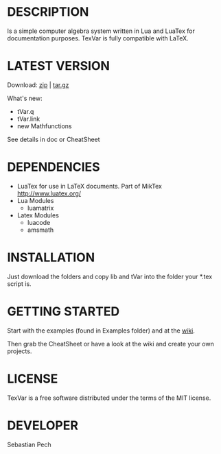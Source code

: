 # DESCRIPTION
Is a simple computer algebra system written in Lua and LuaTex for documentation purposes.
TexVar is fully compatible with LaTeX.

# LATEST VERSION
Download:
[zip](https://gitlab.com/Specht08/TexVar/repository/archive.zip?ref=1.1.1)
|
[tar.gz](https://gitlab.com/Specht08/TexVar/repository/archive.tar.gz?ref=1.1.1)

What's new:
- tVar.q
- tVar.link
- new Mathfunctions

See details in doc or CheatSheet
# DEPENDENCIES
- LuaTex for use in LaTeX documents. Part of MikTex http://www.luatex.org/
- Lua Modules
	- luamatrix
- Latex Modules
	- luacode
	- amsmath

# INSTALLATION
Just download the folders and copy lib and tVar into the folder your *.tex script is.

# GETTING STARTED
Start with the examples (found in Examples folder) and at the [wiki](https://gitlab.com/Specht08/TexVar/wikis/Examples).

Then grab the CheatSheet or have a look at the wiki and create your own projects.

# LICENSE
TexVar is a free software distributed under the terms of the MIT license.

# DEVELOPER
Sebastian Pech